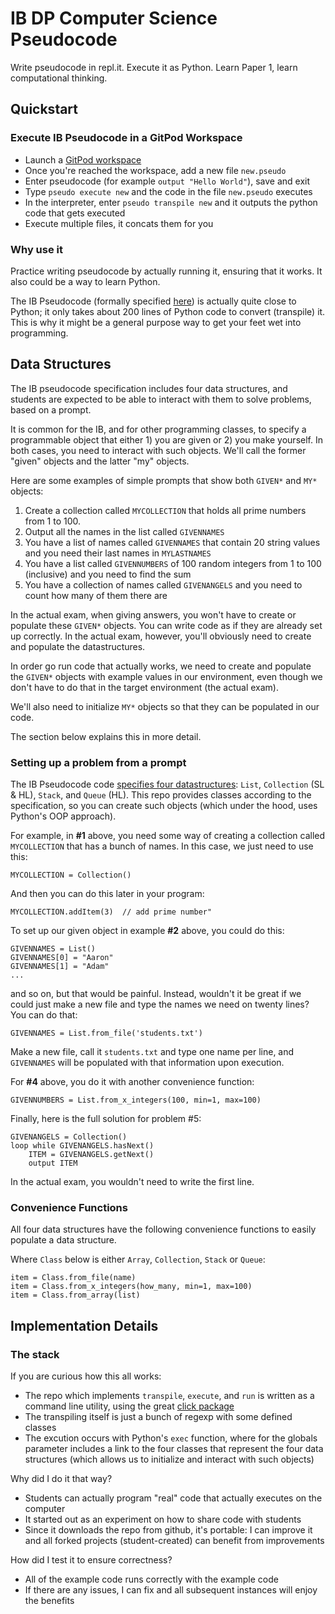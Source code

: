 # IB DP Computer Science Pseudocode

Write pseudocode in repl.it. Execute it as Python. Learn Paper 1, learn computational thinking.

## Quickstart

### Execute IB Pseudocode in a GitPod Workspace

- Launch a [GitPod workspace](https://gitpod.io/#https://github.com/classroomtechtools/ib_pseudocode_python)
- Once you're reached the workspace, add a new file `new.pseudo`
- Enter pseudocode (for example `output "Hello World"`), save and exit
- Type `pseudo execute new` and the code in the file `new.pseudo` executes
- In the interpreter, enter `pseudo transpile new` and it outputs the python code that gets executed
- Execute multiple files, it concats them for you

### Why use it

Practice writing pseudocode by actually running it, ensuring that it works. It also could be a way to learn Python.

The IB Pseudocode (formally specified [here](https://ib.compscihub.net/wp-content/uploads/2015/04/IB-Pseudocode-rules-more.pdf)) is actually quite close to Python; it only takes about 200 lines of Python code to convert (transpile) it.  This is why it might be a general purpose way to get your feet wet into programming.

## Data Structures

The IB pseudocode specification includes four data structures, and students are expected to be able to interact with them to solve problems, based on a prompt.

It is common for the IB, and for other programming classes, to specify a programmable object that either 1) you are given or 2) you make yourself. In both cases, you need to interact with such objects. We'll call the former "given" objects and the latter "my" objects.

Here are some examples of simple prompts that show both `GIVEN*` and `MY*` objects:

1. Create a collection called `MYCOLLECTION` that holds all prime numbers from 1 to 100.
2. Output all the names in the list called `GIVENNAMES` 
3. You have a list of names called `GIVENNAMES` that contain 20 string values and you need their last names in `MYLASTNAMES`
4. You have a list called `GIVENNUMBERS` of 100 random integers from 1 to 100 (inclusive) and you need to find the sum
5. You have a collection of names called `GIVENANGELS` and you need to count how many of them there are

In the actual exam, when giving answers, you won't have to create or populate these `GIVEN*` objects. You can write code as if they are already set up correctly. In the actual exam, however, you'll obviously need to create and populate the datastructures.

In order go run code that actually works, we need to create and populate the `GIVEN*` objects with example values in our environment, even though we don't have to do that in the target environment (the actual exam). 

We'll also need to initialize `MY*` objects so that they can be populated in our code.

The section below explains this in more detail.


### Setting up a problem from a prompt

The IB Pseudocode code [specifies four datastructures](https://computersciencewiki.org/images/c/c6/IB-Pseudocode-rules.pdf): `List`, `Collection` (SL & HL), `Stack`, and `Queue` (HL). This repo provides classes according to the specification, so you can create such objects (which under the hood, uses Python's OOP approach).

For example, in **#1** above, you need some way of creating a collection called `MYCOLLECTION` that has a bunch of names. In this case, we just need to use this:

```MYCOLLECTION = Collection()```

And then you can do this later in your program:

```MYCOLLECTION.addItem(3)  // add prime number"```

To set up our given object in example **#2** above, you could do this:

```
GIVENNAMES = List()
GIVENNAMES[0] = "Aaron"
GIVENNAMES[1] = "Adam"
...
```

and so on, but that would be painful. Instead, wouldn't it be great if we could just make a new file and type the names we need on twenty lines? You can do that:

```
GIVENNAMES = List.from_file('students.txt')
```

Make a new file, call it `students.txt` and type one name per line, and `GIVENNAMES` will be populated with that information upon execution.

For **#4** above, you do it with another convenience function:

```
GIVENNUMBERS = List.from_x_integers(100, min=1, max=100)
```

Finally, here is the full solution for problem #5:

```
GIVENANGELS = Collection() 
loop while GIVENANGELS.hasNext()
    ITEM = GIVENANGELS.getNext()
    output ITEM
```

In the actual exam, you wouldn't need to write the first line.


### Convenience Functions

All four data structures have the following convenience functions to easily populate a data structure.

Where `Class` below is either `Array`, `Collection`, `Stack` or `Queue`:

```
item = Class.from_file(name)
item = Class.from_x_integers(how_many, min=1, max=100)
item = Class.from_array(list)
```

## Implementation Details

### The stack

If you are curious how this all works:

- The repo which implements `transpile`, `execute`, and `run` is written as a command line utility, using the great [click package](https://click.palletsprojects.com/en/7.x/)
- The transpiling itself is just a bunch of regexp with some defined classes
- The excution occurs with Python's `exec` function, where for the globals parameter includes a link to the four classes that represent the four data structures (which allows us to initialize and interact with such objects)

Why did I do it that way?

- Students can actually program "real" code that actually executes on the computer
- It started out as an experiment on how to share code with students
- Since it downloads the repo from github, it's portable: I can improve it and all forked projects (student-created) can benefit from improvements

How did I test it to ensure correctness?

- All of the example code runs correctly with the example code
- If there are any issues, I can fix and all subsequent instances will enjoy the benefits
